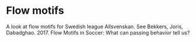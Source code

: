 # Flow motifs

A look at flow motifs for Swedish league Allsvenskan. See Bekkers, Joris, Dabadghao. 2017. Flow Motifs in Soccer: What can passing behavior tell us?